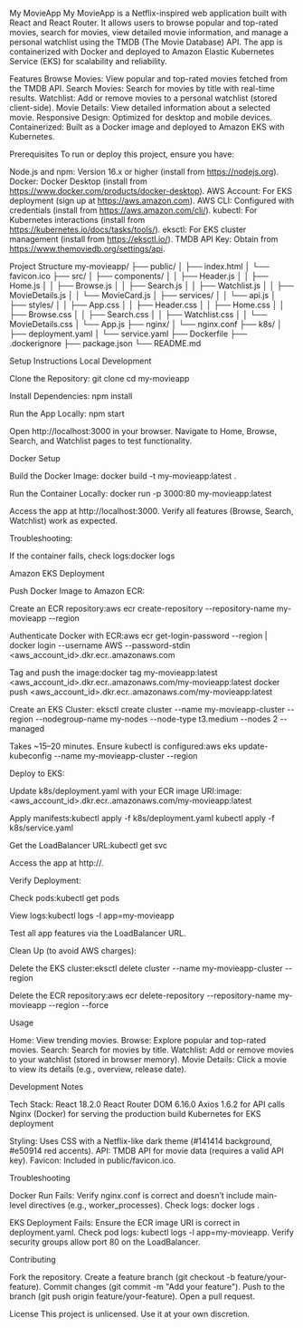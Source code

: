 My MovieApp
My MovieApp is a Netflix-inspired web application built with React and React Router. It allows users to browse popular and top-rated movies, search for movies, view detailed movie information, and manage a personal watchlist using the TMDB (The Movie Database) API. The app is containerized with Docker and deployed to Amazon Elastic Kubernetes Service (EKS) for scalability and reliability.

Features
Browse Movies: View popular and top-rated movies fetched from the TMDB API.
Search Movies: Search for movies by title with real-time results.
Watchlist: Add or remove movies to a personal watchlist (stored client-side).
Movie Details: View detailed information about a selected movie.
Responsive Design: Optimized for desktop and mobile devices.
Containerized: Built as a Docker image and deployed to Amazon EKS with Kubernetes.

Prerequisites
To run or deploy this project, ensure you have:

Node.js and npm: Version 16.x or higher (install from https://nodejs.org).
Docker: Docker Desktop (install from https://www.docker.com/products/docker-desktop).
AWS Account: For EKS deployment (sign up at https://aws.amazon.com).
AWS CLI: Configured with credentials (install from https://aws.amazon.com/cli/).
kubectl: For Kubernetes interactions (install from https://kubernetes.io/docs/tasks/tools/).
eksctl: For EKS cluster management (install from https://eksctl.io/).
TMDB API Key: Obtain from https://www.themoviedb.org/settings/api.

Project Structure
my-movieapp/
├── public/
│   ├── index.html
│   └── favicon.ico
├── src/
│   ├── components/
│   │   ├── Header.js
│   │   ├── Home.js
│   │   ├── Browse.js
│   │   ├── Search.js
│   │   ├── Watchlist.js
│   │   ├── MovieDetails.js
│   │   └── MovieCard.js
│   ├── services/
│   │   └── api.js
│   ├── styles/
│   │   ├── App.css
│   │   ├── Header.css
│   │   ├── Home.css
│   │   ├── Browse.css
│   │   ├── Search.css
│   │   ├── Watchlist.css
│   │   └── MovieDetails.css
│   └── App.js
├── nginx/
│   └── nginx.conf
├── k8s/
│   ├── deployment.yaml
│   └── service.yaml
├── Dockerfile
├── .dockerignore
├── package.json
└── README.md

Setup Instructions
Local Development

Clone the Repository:
git clone <repository-url>
cd my-movieapp


Install Dependencies:
npm install



Run the App Locally:
npm start


Open http://localhost:3000 in your browser.
Navigate to Home, Browse, Search, and Watchlist pages to test functionality.



Docker Setup

Build the Docker Image:
docker build -t my-movieapp:latest .


Run the Container Locally:
docker run -p 3000:80 my-movieapp:latest


Access the app at http://localhost:3000.
Verify all features (Browse, Search, Watchlist) work as expected.


Troubleshooting:

If the container fails, check logs:docker logs <container-id>


Amazon EKS Deployment

Push Docker Image to Amazon ECR:

Create an ECR repository:aws ecr create-repository --repository-name my-movieapp --region <region>


Authenticate Docker with ECR:aws ecr get-login-password --region <region> | docker login --username AWS --password-stdin <aws_account_id>.dkr.ecr.<region>.amazonaws.com


Tag and push the image:docker tag my-movieapp:latest <aws_account_id>.dkr.ecr.<region>.amazonaws.com/my-movieapp:latest
docker push <aws_account_id>.dkr.ecr.<region>.amazonaws.com/my-movieapp:latest




Create an EKS Cluster:
eksctl create cluster --name my-movieapp-cluster --region <region> --nodegroup-name my-nodes --node-type t3.medium --nodes 2 --managed


Takes ~15–20 minutes. Ensure kubectl is configured:aws eks update-kubeconfig --name my-movieapp-cluster --region <region>




Deploy to EKS:

Update k8s/deployment.yaml with your ECR image URI:image: <aws_account_id>.dkr.ecr.<region>.amazonaws.com/my-movieapp:latest


Apply manifests:kubectl apply -f k8s/deployment.yaml
kubectl apply -f k8s/service.yaml


Get the LoadBalancer URL:kubectl get svc


Access the app at http://<EXTERNAL-IP>.


Verify Deployment:

Check pods:kubectl get pods


View logs:kubectl logs -l app=my-movieapp


Test all app features via the LoadBalancer URL.


Clean Up (to avoid AWS charges):

Delete the EKS cluster:eksctl delete cluster --name my-movieapp-cluster --region <region>


Delete the ECR repository:aws ecr delete-repository --repository-name my-movieapp --region <region> --force



Usage

Home: View trending movies.
Browse: Explore popular and top-rated movies.
Search: Search for movies by title.
Watchlist: Add or remove movies to your watchlist (stored in browser memory).
Movie Details: Click a movie to view its details (e.g., overview, release date).

Development Notes

Tech Stack:
React 18.2.0
React Router DOM 6.16.0
Axios 1.6.2 for API calls
Nginx (Docker) for serving the production build
Kubernetes for EKS deployment


Styling: Uses CSS with a Netflix-like dark theme (#141414 background, #e50914 red accents).
API: TMDB API for movie data (requires a valid API key).
Favicon: Included in public/favicon.ico.

Troubleshooting

Docker Run Fails:
Verify nginx.conf is correct and doesn’t include main-level directives (e.g., worker_processes).
Check logs: docker logs <container-id>.


EKS Deployment Fails:
Ensure the ECR image URI is correct in deployment.yaml.
Check pod logs: kubectl logs -l app=my-movieapp.
Verify security groups allow port 80 on the LoadBalancer.



Contributing

Fork the repository.
Create a feature branch (git checkout -b feature/your-feature).
Commit changes (git commit -m "Add your feature").
Push to the branch (git push origin feature/your-feature).
Open a pull request.

License
This project is unlicensed. Use it at your own discretion.